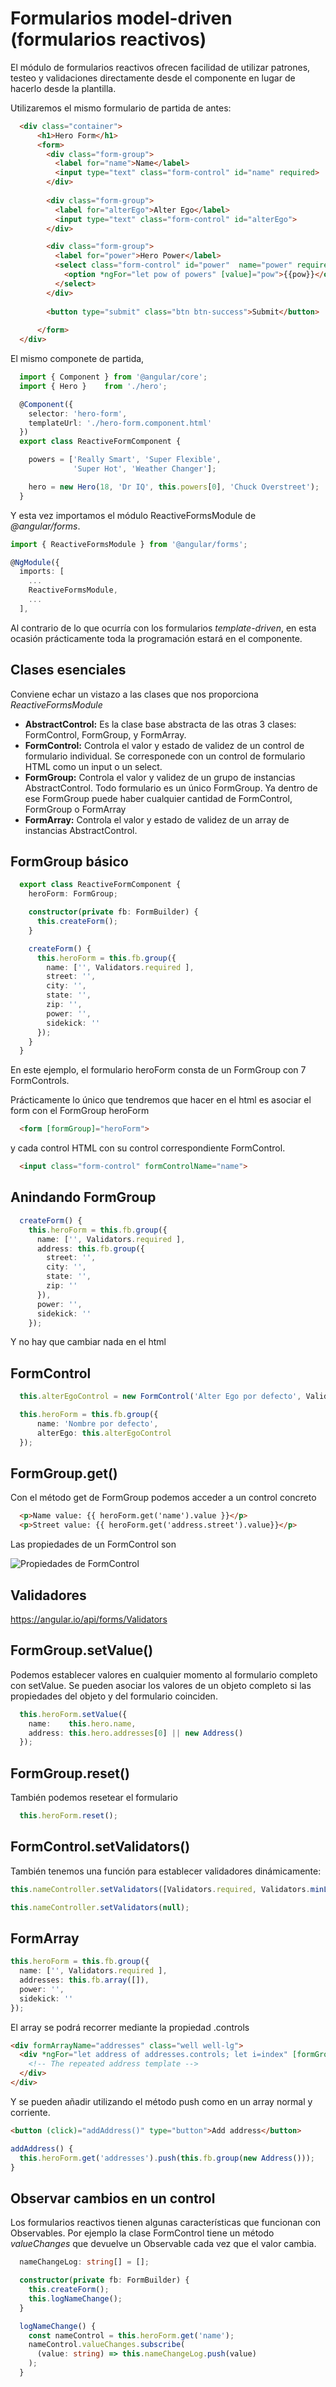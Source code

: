 # Formularios model-driven (formularios reactivos)

El módulo de formularios reactivos ofrecen facilidad de utilizar patrones, testeo y validaciones directamente desde el componente en lugar de hacerlo desde la plantilla.

Utilizaremos el mismo formulario de partida de antes:

```html
  <div class="container">
      <h1>Hero Form</h1>
      <form>
        <div class="form-group">
          <label for="name">Name</label>
          <input type="text" class="form-control" id="name" required>
        </div>
  
        <div class="form-group">
          <label for="alterEgo">Alter Ego</label>
          <input type="text" class="form-control" id="alterEgo">
        </div>

        <div class="form-group">
          <label for="power">Hero Power</label>
          <select class="form-control" id="power"  name="power" required>
            <option *ngFor="let pow of powers" [value]="pow">{{pow}}</option>
          </select>
        </div>
  
        <button type="submit" class="btn btn-success">Submit</button>
  
      </form>
  </div>
```

El mismo componete de partida,

```typescript
  import { Component } from '@angular/core';
  import { Hero }    from './hero';

  @Component({
    selector: 'hero-form',
    templateUrl: './hero-form.component.html'
  })
  export class ReactiveFormComponent {

    powers = ['Really Smart', 'Super Flexible',
              'Super Hot', 'Weather Changer'];

    hero = new Hero(18, 'Dr IQ', this.powers[0], 'Chuck Overstreet');
  }
```

Y esta vez importamos el módulo ReactiveFormsModule de *@angular/forms*.

```typescript
import { ReactiveFormsModule } from '@angular/forms';

@NgModule({
  imports: [
    ...
    ReactiveFormsModule,
    ...
  ],
```

Al contrario de lo que ocurría con los formularios *template-driven*, en esta ocasión prácticamente toda la programación estará en el componente.

## Clases esenciales

Conviene echar un vistazo a las clases que nos proporciona *ReactiveFormsModule*

- **AbstractControl:** Es la clase base abstracta de las otras 3 clases: FormControl, FormGroup, y FormArray.
- **FormControl:** Controla el valor y estado de validez de un control de formulario individual. Se corresponede con un control de formulario HTML como un input o un select.
- **FormGroup:** Controla el valor y validez de un grupo de instancias AbstractControl. Todo formulario es un único FormGroup. Ya dentro de ese FormGroup puede haber cualquier cantidad de FormControl, FormGroup o FormArray
- **FormArray:** Controla el valor y estado de validez de un array de instancias AbstractControl.

## FormGroup básico

```typescript
  export class ReactiveFormComponent {
    heroForm: FormGroup;

    constructor(private fb: FormBuilder) {
      this.createForm();
    }

    createForm() {
      this.heroForm = this.fb.group({
        name: ['', Validators.required ],
        street: '',
        city: '',
        state: '',
        zip: '',
        power: '',
        sidekick: ''
      });
    }
  }
```

En este ejemplo, el formulario heroForm consta de un FormGroup con 7 FormControls.

Prácticamente lo único que tendremos que hacer en el html es asociar el form con el FormGroup heroForm

```html
  <form [formGroup]="heroForm">
```

y cada control HTML con su control correspondiente FormControl.

```html
  <input class="form-control" formControlName="name">
```

## Anindando FormGroup

```typescript
  createForm() {
    this.heroForm = this.fb.group({ 
      name: ['', Validators.required ],
      address: this.fb.group({ 
        street: '',
        city: '',
        state: '',
        zip: ''
      }),
      power: '',
      sidekick: ''
    });
```

Y no hay que cambiar nada en el html

## FormControl

```typescript
  this.alterEgoControl = new FormControl('Alter Ego por defecto', Validators.required);

  this.heroForm = this.fb.group({
      name: 'Nombre por defecto',
      alterEgo: this.alterEgoControl
  });
```

## FormGroup.get()

Con el método get de FormGroup podemos acceder a un control concreto

```html
  <p>Name value: {{ heroForm.get('name').value }}</p>
  <p>Street value: {{ heroForm.get('address.street').value}}</p>
```

Las propiedades de un FormControl son

![Propiedades de FormControl](img/formcontrol_properties.png "Propiedades de FormControl")

## Validadores

https://angular.io/api/forms/Validators

## FormGroup.setValue()

Podemos establecer valores en cualquier momento al formulario completo con setValue. Se pueden asociar los valores de un objeto completo si las propiedades del objeto y del formulario coinciden.

```typescript
  this.heroForm.setValue({
    name:    this.hero.name,
    address: this.hero.addresses[0] || new Address()
  });
```

## FormGroup.reset()

También podemos resetear el formulario

```typescript
  this.heroForm.reset();
```

## FormControl.setValidators()

También tenemos una función para establecer validadores dinámicamente:

```typescript
this.nameController.setValidators([Validators.required, Validators.minLength(5)]);
```

```typescript
this.nameController.setValidators(null);
```

## FormArray

```typescript
this.heroForm = this.fb.group({
  name: ['', Validators.required ],
  addresses: this.fb.array([]), 
  power: '',
  sidekick: ''
});
```

El array se podrá recorrer mediante la propiedad .controls

```html
<div formArrayName="addresses" class="well well-lg">
  <div *ngFor="let address of addresses.controls; let i=index" [formGroupName]="i" >
    <!-- The repeated address template -->
  </div>
</div>
```

Y se pueden añadir utilizando el método push como en un array normal y corriente.

```html
<button (click)="addAddress()" type="button">Add address</button>
```

```typescript
addAddress() {
  this.heroForm.get('addresses').push(this.fb.group(new Address()));
}
```

## Observar cambios en un control

Los formularios reactivos tienen algunas características que funcionan con Observables. Por ejemplo la clase FormControl tiene un método *valueChanges* que devuelve un Observable cada vez que el valor cambia.

```typescript
  nameChangeLog: string[] = [];

  constructor(private fb: FormBuilder) {
    this.createForm();
    this.logNameChange();
  }

  logNameChange() {
    const nameControl = this.heroForm.get('name');
    nameControl.valueChanges.subscribe(
      (value: string) => this.nameChangeLog.push(value)
    );
  }
```


